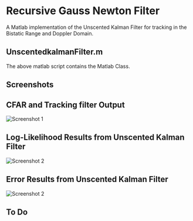 # Recursive Gauss Newton Filter

A Matlab implementation of the Unscented Kalman Filter for tracking in 
the Bistatic Range and  Doppler Domain.

## UnscentedkalmanFilter.m

The above matlab script contains the Matlab Class.

## Screenshots

## CFAR and Tracking filter Output

![Screenshot 1](https://github.com/itumeleng96/trackingFilters/blob/main/TrackingFilter-RGNF/RDPlot.png)

## Log-Likelihood Results from Unscented Kalman Filter

![Screenshot 2](https://github.com/itumeleng96/trackingFilters/blob/main/TrackingFilter-RGNF/LogLikelihood.png)

## Error Results from Unscented Kalman Filter

![Screenshot 2](https://github.com/itumeleng96/trackingFilters/blob/main/TrackingFilter-RGNF/Errors.png)

## To Do 
